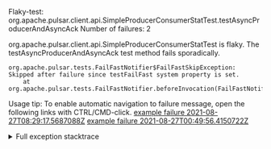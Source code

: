         
Flaky-test: org.apache.pulsar.client.api.SimpleProducerConsumerStatTest.testAsyncProducerAndAsyncAck
Number of failures: 2

org.apache.pulsar.client.api.SimpleProducerConsumerStatTest is flaky. The testAsyncProducerAndAsyncAck test method fails sporadically.

```
org.apache.pulsar.tests.FailFastNotifier$FailFastSkipException: Skipped after failure since testFailFast system property is set.
	at org.apache.pulsar.tests.FailFastNotifier.beforeInvocation(FailFastNotifier.java:88)

```

Usage tip: To enable automatic navigation to failure message, open the following links with CTRL/CMD-click.
[example failure 2021-08-27T08:29:17.5687088Z](https://github.com/apache/pulsar/runs/3441181143?check_suite_focus=true#step:9:1414)
[example failure 2021-08-27T00:49:56.4150722Z](https://github.com/apache/pulsar/runs/3438608157?check_suite_focus=true#step:9:1410)


<details>
<summary>Full exception stacktrace</summary>
<code><pre>
org.apache.pulsar.tests.FailFastNotifier$FailFastSkipException: Skipped after failure since testFailFast system property is set.
	at org.apache.pulsar.tests.FailFastNotifier.beforeInvocation(FailFastNotifier.java:88)

</pre></code>
</details>


